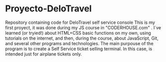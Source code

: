 # Proyecto-DeloTravel
Repository containing code for DeloTravel self service console
This is my first proyect, it was done during my JS course in "CODERHOUSE.com" .
I´ve learned (or tryied!) about HTML+CSS basic functions on my own, using tutorials on the internet, and then, during the course, about JavaScript, Git, and several other programs and technologies.
The main purpouse of the program is to create a Self Service ticket selling terminal. In this case, is intended just for airplane tickets only.
